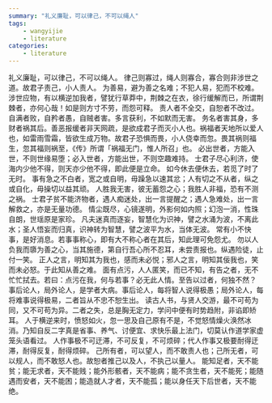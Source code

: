 ```yaml
---
summary: "礼义廉耻，可以律己，不可以绳人"
tags:
    - wangyijie
    - literature
categories:
    - literature
---
```

礼义廉耻，可以律己，不可以绳人。
律己则寡过，绳人则寡合，寡合则非涉世之道。故君子责己，小人责人。
为善易，避为善之名难；不犯人易，犯而不校难。涉世应物，有以横逆加我者，譬犹行草莽中，荆棘之在衣，徐行缓解而已，所谓荆棘者，亦何心哉！如是则方寸不劳，而怨可释。
责人者不全交，自恕者不改过。自满者败，自矜者愚，自贼者害。多言获利，不如默而无害。
务名者害其身，多财者祸其后。善恶报缓者非天网疏，是欲成君子而灭小人也。祸福者天地所以爱人也，如雷雨雪霜，皆欲生成万物。故君子恐惧而畏，小人侥幸而忽。畏其祸则福生，忽其福则祸至，《传》所谓「祸福无门，惟人所召」也。
必出世者，方能入世，不则世缘易堕；必入世者，方能出世，不则空趣难持。
士君子尽心利济，使海内少他不得，则天亦少他不得，即此便是立命。
如今休去便休去，若觅了时了无时。
事有急之不白者，宽之或自明，毋躁急以速其忿；人有切之不从者，纵之或自化，毋操切以益其顽。
人胜我无害，彼无蓄怨之心；我胜人非福，恐有不测之祸。
士君子贫不能济物者，遇人痴迷处，出一言提醒之；遇人急难处，出一言解救之，亦是无量功德。
情尘既尽，心镜遂明，外影何如内照；幻泡一消，性珠自朗，世瑶原是家珍。
凡夫迷真而逐妄，智慧化为识神，譬之水涌为波，不离此水；圣人悟妄而归真，识神转为智慧，譬之波平为水，当体无波。
常有小不快事，是好消息。若事事称心，即有大不称心者在其后，知此理可免怨尤。
勿以人负我而隳为善之心，当其施德，第自行吾心所不忍耳，未尝责报也。纵遇险徒，止付一笑。
正人之言，明知其为我也，感而未必悦；邪人之言，明知其佞我也，笑而未必怒。于此知从善之难。
面有点污，人人匿笑，而已不知，有告之者，无不忙忙拭去。若曰：点污在我，何与若事？必无此人情。至告以过者，何独不然？
事后论人，局外论人，是学者大病。事后论人，每将智人说得极愚；局外论人，每将难事说得极易，二者旨从不忠不恕生出。
读古人书，与贤人交游，最不可苟为同，又不可苟为异。二者之失，总是胸无定力，学问中便有时势趋附，非谄即矫耳。
人于横逆来时，愤怒如火，忽一思及自己原有不是，不觉怒情燥火涣然冰消。乃知自反二字真是省事、养气、讨便宜、求快乐最上法门，切莫认作道学家虚笼头语看过。
人作事极不可迂滞，不可反复，不可烦碎；代人作事又极要耐得迂滞，耐得反复，耐得烦碎。
己所有者，可以望人，而不敢责人也；己所无者，可以规人，而不敢怒人也。故恕者推己以及人，不执己以量人。
能知足者，天不能贫；能无求者，天不能贱；能外形骸者，天不能病；能不贪生者，天不能死；能随遇而安者，天不能困；能造就人才者，天不能孤；能以身任天下后世者，天不能绝。
